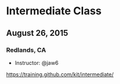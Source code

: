 # Intermediate Class
## August 26, 2015
### Redlands, CA

* Instructor: @jaw6

https://training.github.com/kit/intermediate/
